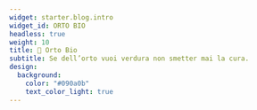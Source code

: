 ```yaml
---
widget: starter.blog.intro
widget_id: ORTO BIO
headless: true
weight: 10
title: 🍅 Orto Bio
subtitle: Se dell’orto vuoi verdura non smetter mai la cura.
design:
  background:
    color: "#090a0b"
    text_color_light: true
---
```

